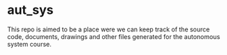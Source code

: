 # aut_sys
This repo is aimed to be a place were we can keep track of the source code, documents, drawings and other files generated for the autonomous system course.

